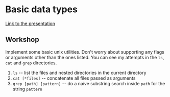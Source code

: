 # Basic data types

[Link to the presentation](https://www.canva.com/design/DADdSKhNnQU/ucBaOxWDWyxH1_XSTgUpuA/edit)

## Workshop

Implement some basic unix utilities. Don't worry about supporting any flags or arguments other than the ones listed. You can see my attempts in the `ls`, `cat` and `grep` directories.

1. `ls` -- list the files and nested directories in the current directory
2. `cat [*files]` -- concatenate all files passed as arguments
3. `grep [path] [pattern]` -- do a naive substring search inside `path` for the string `pattern`
